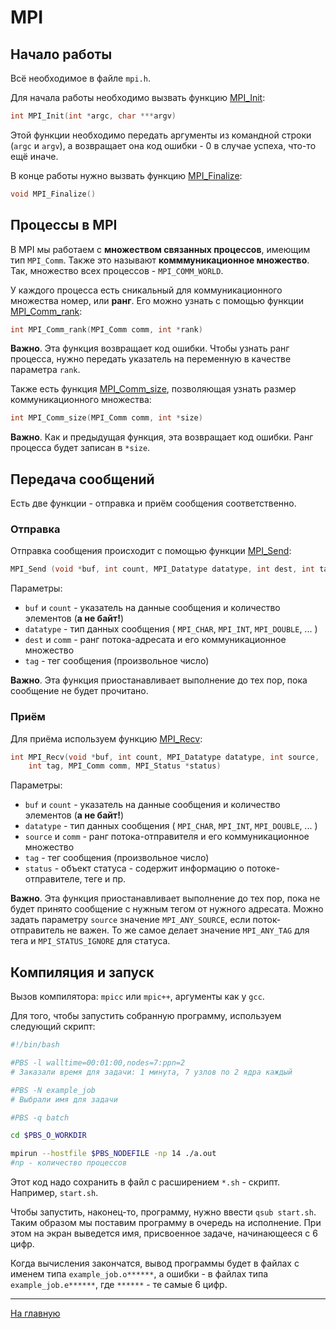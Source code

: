 # MPI

## Начало работы

Всё необходимое в файле `mpi.h`.

Для начала работы необходимо вызвать функцию [MPI_Init](https://www.mpich.org/static/docs/v3.3/www3/MPI_Init.html):

```c++
int MPI_Init(int *argc, char ***argv)
```

Этой функции необходимо передать аргументы из командной строки (`argc` и `argv`), а возвращает она код ошибки - 0 в случае успеха, что-то ещё иначе.

В конце работы нужно вызвать функцию [MPI_Finalize](https://www.mpich.org/static/docs/v3.3/www3/MPI_Finalize.html):

```c++
void MPI_Finalize()
```

## Процессы в MPI

В MPI мы работаем с __множеством связанных процессов__, имеющим тип `MPI_Comm`. Также это называют __комммуникационное множество__.
Так, множество всех процессов - `MPI_COMM_WORLD`.

У каждого процесса есть сникальный для коммуникационного множества номер, или __ранг__.
Его можно узнать с помощью функции [MPI_Comm_rank](https://www.mpich.org/static/docs/v3.3/www3/MPI_Comm_rank.html):

```c++
int MPI_Comm_rank(MPI_Comm comm, int *rank)
```

__Важно__. Эта функция возвращает код ошибки. Чтобы узнать ранг процесса, нужно передать указатель на переменную в качестве параметра `rank`.

Также есть функция [MPI_Comm_size](https://www.mpich.org/static/docs/v3.3/www3/MPI_Comm_size.html),
позволяющая узнать размер коммуникационного множества:

```c++
int MPI_Comm_size(MPI_Comm comm, int *size)
```

__Важно__. Как и предыдущая функция, эта возвращает код ошибки. Ранг процесса будет записан в `*size`.

## Передача сообщений

Есть две функции - отправка и приём сообщения соответственно.

### Отправка

Отправка сообщения происходит с помощью функции [MPI_Send](https://www.mpich.org/static/docs/v3.3/www3/MPI_Send.html):

```c++
MPI_Send (void *buf, int count, MPI_Datatype datatype, int dest, int tag, MPI_Comm comm)
```

Параметры: 
* `buf` и `count` - указатель на данные сообщения и количество элементов (**а не байт!**)
* `datatype` - тип данных сообщения ( `MPI_CHAR`, `MPI_INT`, `MPI_DOUBLE`, ... )
* `dest` и `comm` - ранг потока-адресата и его коммуникационное множество
* `tag` - тег сообщения (произвольное число)

__Важно__. Эта функция приостанавливает выполнение до тех пор, пока сообщение не будет прочитано.


### Приём

Для приёма используем функцию [MPI_Recv](https://www.mpich.org/static/docs/v3.2/www3/MPI_Recv.html):

```c++
int MPI_Recv(void *buf, int count, MPI_Datatype datatype, int source, 
	int tag, MPI_Comm comm, MPI_Status *status)
```

Параметры: 
* `buf` и `count` - указатель на данные сообщения и количество элементов (**а не байт!**)
* `datatype` - тип данных сообщения ( `MPI_CHAR`, `MPI_INT`, `MPI_DOUBLE`, ... )
* `source` и `comm` - ранг потока-отправителя и его коммуникационное множество
* `tag` - тег сообщения (произвольное число)
* `status` - объект статуса - содержит информацию о потоке-отправителе, теге и пр.

__Важно__. Эта функция приостанавливает выполнение до тех пор, пока не будет принято сообщение с нужным тегом от нужного адресата.
Можно задать параметру `source` значение `MPI_ANY_SOURCE`, если поток-отправитель не важен.
То же самое делает значение `MPI_ANY_TAG` для тега и `MPI_STATUS_IGNORE` для статуса.

## Компиляция и запуск

Вызов компилятора: `mpicc` или `mpic++`, аргументы как у `gcc`.

Для того, чтобы запустить собранную программу, используем следующий скрипт:

```bash
#!/bin/bash

#PBS -l walltime=00:01:00,nodes=7:ppn=2
# Заказали время для задачи: 1 минута, 7 узлов по 2 ядра каждый

#PBS -N example_job
# Выбрали имя для задачи

#PBS -q batch

cd $PBS_O_WORKDIR

mpirun --hostfile $PBS_NODEFILE -np 14 ./a.out
#np - количество процессов	
```

Этот код надо сохранить в файл с расширением `*.sh` - скрипт. Например, `start.sh`.

Чтобы запустить, наконец-то, программу, нужно ввести `qsub start.sh`. Таким образом мы поставим программу в очередь на исполнение.
При этом на экран выведется имя, присвоенное задаче, начинающееся с 6 цифр.

Когда вычисления закончатся, вывод программы будет в файлах с именем типа `example_job.o******`, а ошибки - в файлах типа `example_job.e******`, где `******` - те самые 6 цифр.

----

[На главную](../Readme.md)